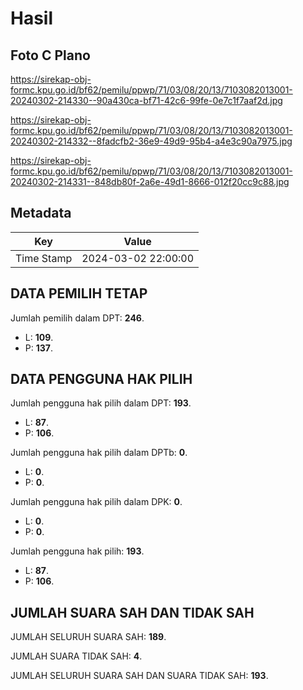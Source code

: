 # Hasil

## Foto C Plano

https://sirekap-obj-formc.kpu.go.id/bf62/pemilu/ppwp/71/03/08/20/13/7103082013001-20240302-214330--90a430ca-bf71-42c6-99fe-0e7c1f7aaf2d.jpg

https://sirekap-obj-formc.kpu.go.id/bf62/pemilu/ppwp/71/03/08/20/13/7103082013001-20240302-214332--8fadcfb2-36e9-49d9-95b4-a4e3c90a7975.jpg

https://sirekap-obj-formc.kpu.go.id/bf62/pemilu/ppwp/71/03/08/20/13/7103082013001-20240302-214331--848db80f-2a6e-49d1-8666-012f20cc9c88.jpg


## Metadata

| Key        | Value               |
| ---------- | ------------------- |
| Time Stamp | 2024-03-02 22:00:00 |


## DATA PEMILIH TETAP

Jumlah pemilih dalam DPT: **246**.
 * L: **109**.
 * P: **137**.

## DATA PENGGUNA HAK PILIH

Jumlah pengguna hak pilih dalam DPT: **193**.
 * L: **87**.
 * P: **106**.

Jumlah pengguna hak pilih dalam DPTb: **0**.
 * L: **0**.
 * P: **0**.

Jumlah pengguna hak pilih dalam DPK: **0**.
 * L: **0**.
 * P: **0**.

Jumlah pengguna hak pilih: **193**.
 * L: **87**.
 * P: **106**.

## JUMLAH SUARA SAH DAN TIDAK SAH

JUMLAH SELURUH SUARA SAH: **189**.

JUMLAH SUARA TIDAK SAH: **4**.

JUMLAH SELURUH SUARA SAH DAN SUARA TIDAK SAH: **193**.


